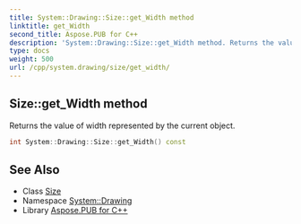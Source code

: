 ```yaml
---
title: System::Drawing::Size::get_Width method
linktitle: get_Width
second_title: Aspose.PUB for C++
description: 'System::Drawing::Size::get_Width method. Returns the value of width represented by the current object in C++.'
type: docs
weight: 500
url: /cpp/system.drawing/size/get_width/
---
```

## Size::get_Width method


Returns the value of width represented by the current object.

```cpp
int System::Drawing::Size::get_Width() const
```

## See Also

* Class [Size](../)
* Namespace [System::Drawing](../../)
* Library [Aspose.PUB for C++](../../../)
